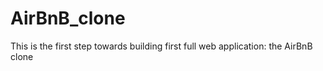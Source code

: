 # AirBnB_clone
This is the first step towards building first full web application: the AirBnB clone
